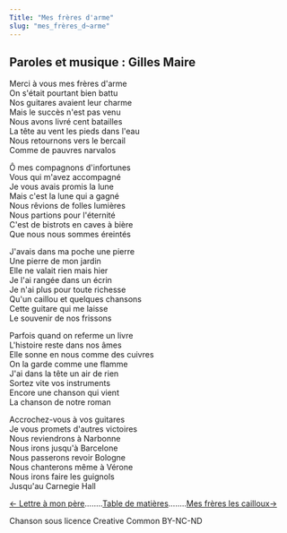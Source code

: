 ```yaml
---
Title: "Mes frères d'arme"
slug: "mes_frères_d~arme"
---
```


## Paroles et musique : Gilles Maire
  
Merci à vous mes frères d'arme  
On s'était pourtant bien battu  
Nos guitares avaient leur charme  
Mais le succès n'est pas venu  
Nous avons livré cent batailles  
La tête au vent les pieds dans l'eau  
Nous retournons vers le bercail  
Comme de pauvres narvalos  
  
  
  
Ô mes compagnons d'infortunes  
Vous qui m'avez accompagné  
Je vous avais promis la lune  
Mais c'est la lune qui a gagné  
Nous rêvions de folles lumières  
Nous partions pour l'éternité  
C'est de bistrots en caves à bière  
Que nous nous sommes éreintés  
  
J'avais dans ma poche une pierre  
Une pierre de mon jardin  
Elle ne valait rien mais hier  
Je l'ai rangée dans un écrin  
Je n'ai plus pour toute richesse  
Qu'un caillou et quelques chansons  
Cette guitare qui me laisse  
Le souvenir de nos frissons  
  
Parfois quand on referme un livre  
L'histoire reste dans nos âmes  
Elle sonne en nous comme des cuivres  
On la garde comme une flamme  
J'ai dans la tête un air de rien  
Sortez vite vos instruments  
Encore une chanson qui vient  
La chanson de notre roman  
  
Accrochez-vous à vos guitares  
Je vous promets d'autres victoires  
Nous reviendrons à Narbonne  
Nous irons jusqu'à Barcelone  
Nous passerons revoir Bologne  
Nous chanterons même à Vérone  
Nous irons faire les guignols  
Jusqu'au Carnegie Hall  
  
  
  


[← Lettre à mon père](../lettre_à_mon_père)........[Table de matières](..)........[Mes frères les cailloux→](../mes_frères_les_cailloux)


Chanson sous licence Creative Common BY-NC-ND
